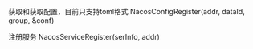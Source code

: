 获取和获取配置，目前只支持toml格式
NacosConfigRegister(addr, dataId, group, &conf)

注册服务
NacosServiceRegister(serInfo, addr)